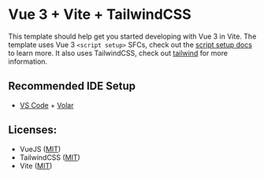 # Vue 3 + Vite + TailwindCSS

This template should help get you started developing with Vue 3 in Vite. The template uses Vue 3 `<script setup>` SFCs, check out the [script setup docs](https://v3.vuejs.org/api/sfc-script-setup.html#sfc-script-setup) to learn more. It also uses TailwindCSS, check out [tailwind](https://tailwindcss.com/) for more information.

## Recommended IDE Setup

- [VS Code](https://code.visualstudio.com/) + [Volar](https://marketplace.visualstudio.com/items?itemName=Vue.volar)

## Licenses:
- VueJS ([MIT](https://github.com/vuejs/core/blob/main/LICENSE))
- TailwindCSS ([MIT](https://github.com/tailwindlabs/tailwindcss/blob/master/LICENSE))
- Vite ([MIT](https://github.com/vitejs/vite/blob/main/LICENSE))